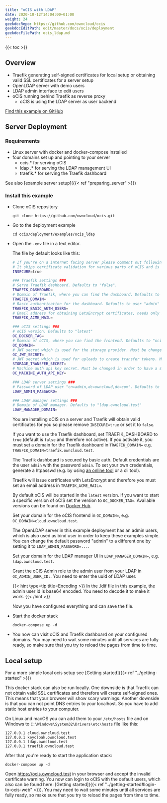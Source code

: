 ```yaml
---
title: "oCIS with LDAP"
date: 2020-10-12T14:04:00+01:00
weight: 24
geekdocRepo: https://github.com/owncloud/ocis
geekdocEditPath: edit/master/docs/ocis/deployment
geekdocFilePath: ocis_ldap.md
---
```



{{< toc >}}

## Overview

- Traefik generating self-signed certificates for local setup or obtaining valid SSL certificates for a server setup
- OpenLDAP server with demo users
- LDAP admin interface to edit users
- oCIS running behind Traefik as reverse proxy
  - oCIS is using the LDAP server as user backend

[Find this example on GitHub](https://github.com/owncloud/ocis/tree/master/deployments/examples/ocis_ldap)

## Server Deployment

### Requirements

- Linux server with docker and docker-compose installed
- four domains set up and pointing to your server
  - ocis.\* for serving oCIS
  - ldap .\* for serving the LDAP management UI
  - traefik.\* for serving the Traefik dashboard

See also [example server setup]({{< ref "preparing_server" >}})

### Install this example

- Clone oCIS repository

  `git clone https://github.com/owncloud/ocis.git`

- Go to the deployment example

  `cd ocis/deployment/examples/ocis_ldap`

- Open the `.env` file in a text editor.

  The file by default looks like this:

  ```bash
  # If you're on a internet facing server please comment out following line.
  # It skips certificate validation for various parts of oCIS and is needed if you use self signed certificates.
  INSECURE=true

  ### Traefik settings ###
  # Serve Traefik dashboard. Defaults to "false".
  TRAEFIK_DASHBOARD=
  # Domain of Traefik, where you can find the dashboard. Defaults to "traefik.owncloud.test"
  TRAEFIK_DOMAIN=
  # Basic authentication for the dashboard. Defaults to user "admin" and password "admin"
  TRAEFIK_BASIC_AUTH_USERS=
  # Email address for obtaining LetsEncrypt certificates, needs only be changed if this is a public facing server
  TRAEFIK_ACME_MAIL=

  ### oCIS settings ###
  # oCIS version. Defaults to "latest"
  OC_DOCKER_TAG=
  # Domain of oCIS, where you can find the frontend. Defaults to "ocis.owncloud.test"
  OC_DOMAIN=
  # JWT secret which is used for the storage provider. Must be changed in order to have a secure oCIS. Defaults to "Pive-Fumkiu4"
  OC_JWT_SECRET=
  # JWT secret which is used for uploads to create transfer tokens. Must be changed in order to have a secure oCIS. Defaults to "replace-me-with-a-transfer-secret"
  STORAGE_TRANSFER_SECRET=
  # Machine auth api key secret. Must be changed in order to have a secure oCIS. Defaults to "change-me-please"
  OC_MACHINE_AUTH_API_KEY=

  ### LDAP server settings ###
  # Password of LDAP user "cn=admin,dc=owncloud,dc=com". Defaults to "admin"
  LDAP_ADMIN_PASSWORD=

  ### LDAP manager settings ###
  # Domain of LDAP manager. Defaults to "ldap.owncloud.test"
  LDAP_MANAGER_DOMAIN=
  ```

  You are installing oCIS on a server and Traefik will obtain valid certificates for you so please remove `INSECURE=true` or set it to `false`.

  If you want to use the Traefik dashboard, set TRAEFIK_DASHBOARD to `true` (default is `false` and therefore not active). If you activate it, you must set a domain for the Traefik dashboard in `TRAEFIK_DOMAIN=` e.g. `TRAEFIK_DOMAIN=traefik.owncloud.test`.

  The Traefik dashboard is secured by basic auth. Default credentials are the user `admin` with the password `admin`. To set your own credentials, generate a htpasswd (e.g. by using [an online tool](https://htpasswdgenerator.de/) or a cli tool).

  Traefik will issue certificates with LetsEncrypt and therefore you must set an email address in `TRAEFIK_ACME_MAIL=`.

  By default oCIS will be started in the `latest` version. If you want to start a specific version of oCIS set the version to `OC_DOCKER_TAG=`. Available versions can be found on [Docker Hub](https://hub.docker.com/r/owncloud/ocis/tags?page=1&ordering=last_updated).

  Set your domain for the oCIS frontend in `OC_DOMAIN=`, e.g. `OC_DOMAIN=cloud.owncloud.test`.

  The OpenLDAP server in this example deployment has an admin users, which is also used as bind user in order to keep these examples simple. You can change the default password "admin" to a different one by setting it to `LDAP_ADMIN_PASSWORD=...`.

  Set your domain for the LDAP manager UI in `LDAP_MANAGER_DOMAIN=`, e.g. `ldap.owncloud.test`.

  Grant the oCIS Admin role to the admin user from your LDAP in `OC_ADMIN_USER_ID:`. You need to enter the uuid of LDAP user.

  {{< hint type=tip title=Encoding >}}
  In the .ldif file in this example, the admin user id is base64 encoded. You need to decode it to make it work.
  {{< /hint >}}

  Now you have configured everything and can save the file.

- Start the docker stack

  `docker-compose up -d`

- You now can visit oCIS and Traefik dashboard on your configured domains. You may need to wait some minutes until all services are fully ready, so make sure that you try to reload the pages from time to time.

## Local setup

For a more simple local ocis setup see [Getting started]({{< ref "../getting-started" >}})

This docker stack can also be run locally. One downside is that Traefik can not obtain valid SSL certificates and therefore will create self-signed ones. This means that your browser will show scary warnings. Another downside is that you can not point DNS entries to your localhost. So you have to add static host entries to your computer.

On Linux and macOS you can add them to your `/etc/hosts` file and on Windows to `C:\Windows\System32\Drivers\etc\hosts` file like this:

```
127.0.0.1 cloud.owncloud.test
127.0.0.1 keycloak.owncloud.test
127.0.0.1 ldap.owncloud.test
127.0.0.1 traefik.owncloud.test
```

After that you're ready to start the application stack:

`docker-compose up -d`

Open https://ocis.owncloud.test in your browser and accept the invalid certificate warning. You now can login to oCIS with the default users, which also can be found here: [Getting started]({{< ref "../getting-started#login-to-ocis-web" >}}). You may need to wait some minutes until all services are fully ready, so make sure that you try to reload the pages from time to time.
